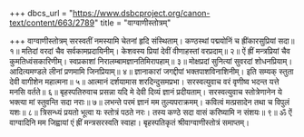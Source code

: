 +++
dbcs_url = "https://www.dsbcproject.org/canon-text/content/663/2789"
title = "वाग्वाणीस्तोत्रम्"

+++
वाग्वाणीस्तोत्रम्
सरस्वतीं नमस्यामि चेतनां हृदि संस्थिताम्। 
कण्ठस्थां पद्मयोनिं च ह्रींकारसुप्रियां सदा॥ १॥
मतिदां वरदां चैव सर्वकामप्रदायिनीम्। 
केशवस्य प्रियां देवीं वीणाहस्तां वरप्रदाम्॥ २॥
ऐं ह्रीं मन्त्रप्रियां चैव कुमतिध्वंसकारिणीम्। 
स्वप्रकाशां निरालम्बामज्ञानतिमिरापहाम्॥ ३॥
मोक्षप्रदां सुनित्यां सुवरदां शोधनप्रियाम्। 
आदित्यमण्डले लीनां प्रणमामि जिनप्रियाम्॥ ४॥
ज्ञानाकारां जगद्दीपां भक्तपाशविनाशिनीम्। 
इति सम्यक् स्तुता देवी वागीशेन महात्मना॥ ५॥
आत्मानं दर्शयामास शरदिन्दुसमप्रभा। 
सरस्वत्युवाच 
वरं वृणीष्व भदन्त यत्ते मनसि वर्तते॥ ६॥
बृहस्पतिरुवाच 
प्रसन्ना यदि मे देवी दिव्यं ज्ञानं प्रदीयताम्। 
सरस्वत्युवाच 
स्तोत्रेणानेन ये भक्त्या मां स्तुवन्ति सदा नराः॥ ७॥
लभन्ते परमं ज्ञानं मम तुल्यपराक्रमम्। 
कवित्वं मत्प्रसादेन तथा च विपुलं यशः॥ ८॥
त्रिसन्ध्यं प्रयतो भूत्वा यः स्तोत्रं पठते नरः। 
तस्य कण्ठे सदा वासं करिष्यामि न संशयः॥ ९॥
ॐ ऐं वाग्वादिनि मम जिह्वायां एं ह्रीं मन्त्रसरस्वति स्वाहा।
बृहस्पतिकृतं श्रीवाग्वाणीस्तोत्रं समाप्तम्।
